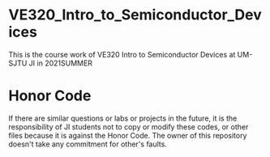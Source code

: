 # VE320_Intro_to_Semiconductor_Devices
This is the course work of VE320 Intro to Semiconductor Devices at UM-SJTU JI in 2021SUMMER
# Honor Code
If there are similar questions or labs or projects in the future, it is the responsibility of JI students not to copy or modify these codes, or other files because it is against the Honor Code. The owner of this repository doesn't take any commitment for other's faults.
